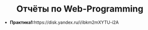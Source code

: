 <h1 align="center">
    <b>Отчёты по Web-Programming</b>
</h1>
<ul>
    <li>
        <b>Практика1:</b>https://disk.yandex.ru/i/ibkm2mXYTU-i2A
    </li>
</ul>

